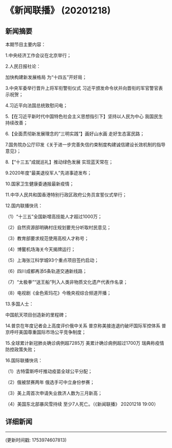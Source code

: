 # 《新闻联播》 (20201218)

## 新闻摘要

本期节目主要内容：

1.中央经济工作会议在北京举行；

2.人民日报社论：

加快构建新发展格局 为“十四五”开好局；

3.中央军委举行晋升上将军衔警衔仪式 习近平颁发命令状并向晋衔的军官警官表示祝贺；

4.习近平向法国总统致慰问电；

5.【在习近平新时代中国特色社会主义思想指引下】坚持以人民为中心 我国民生持续改善；

6.【全面贯彻新发展理念的“三明实践”】画好山水画 走好生态富民路；

7.国务院办公厅印发《关于进一步完善失信约束制度构建诚信建设长效机制的指导意见》；

8.【“十三五”成就巡礼】推动绿色发展 实现蓝天常在；

9.2020年度“最美退役军人”先进事迹发布；

10.国家卫生健康委通报最新疫情；

11.中华人民共和国香港特别行政区政府公务员宣誓仪式举行；

12.国内联播快讯：

（1）“十三五”全国新增高技能人才超过1000万；

（2）自然资源部明确村庄规划要充分听取村民意见；

（3）教育部要求规范使用高校人才称号；

（4）博鳌机场海关今天揭牌运行；

（5）上海张江科学城93个重点项目签约启动；

（6）四川成都再添5条轨道交通新线路；

（7）“太极拳”“送王船”列入人类非物质文化遗产代表作名录；

（8）电视剧《金色索玛花》今晚央视综合频道开播；

13.多国人士：

中国航天项目创造新的里程碑；

14.普京在年度记者会上高度评价俄中关系 普京称美接连退约破坏国际军控体系 普京呼吁美国尊重国际市场公平竞争制度；

15.全球累计新冠肺炎确诊病例超7285万 美累计确诊病例超过1700万 瑞典称疫情防控政策失败；

16.国际联播快讯：

（1）古特雷斯呼吁推动疫苗全球公平分配；

（2）俄被禁赛两年 俄选手可中立身份参赛；

（3）美上周首次申请失业救济人数为三月新高；

（4）美国东北部暴风雪持续 至少7人死亡。（《新闻联播》 20201218 19:00）

## 详细新闻

---

(更新时间戳: 1753974607813)

